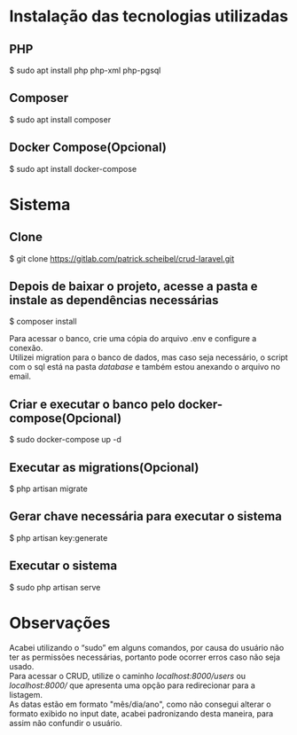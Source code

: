 # Instalação das tecnologias utilizadas
## PHP
$ sudo apt install php php-xml php-pgsql

## Composer
$ sudo apt install composer

## Docker Compose(Opcional)
$ sudo apt install docker-compose

# Sistema
## Clone
$ git clone https://gitlab.com/patrick.scheibel/crud-laravel.git

## Depois de baixar o projeto, acesse a pasta e instale as dependências necessárias
$ composer install

Para acessar o banco, crie uma cópia do arquivo .env e configure a conexão.\
Utilizei migration para o banco de dados, mas caso seja necessário, o script com o sql está na pasta <i>database</i> e também estou anexando o arquivo no email.

## Criar e executar o banco pelo docker-compose(Opcional)
$ sudo docker-compose up -d

## Executar as migrations(Opcional)
$ php artisan migrate

## Gerar chave necessária para executar o sistema
$ php artisan key:generate

## Executar o sistema 
$ sudo php artisan serve

# Observações
Acabei utilizando o “sudo” em alguns comandos, por causa do usuário não ter as permissões necessárias, portanto pode ocorrer erros caso não seja usado.\
Para acessar o CRUD, utilize o caminho <i>localhost:8000/users</i> ou <i>localhost:8000/</i> que apresenta uma opção para redirecionar para a listagem.\
As datas estão em formato "mês/dia/ano", como não consegui alterar o formato exibido no input date, acabei padronizando desta maneira, para assim não confundir o usuário. 
